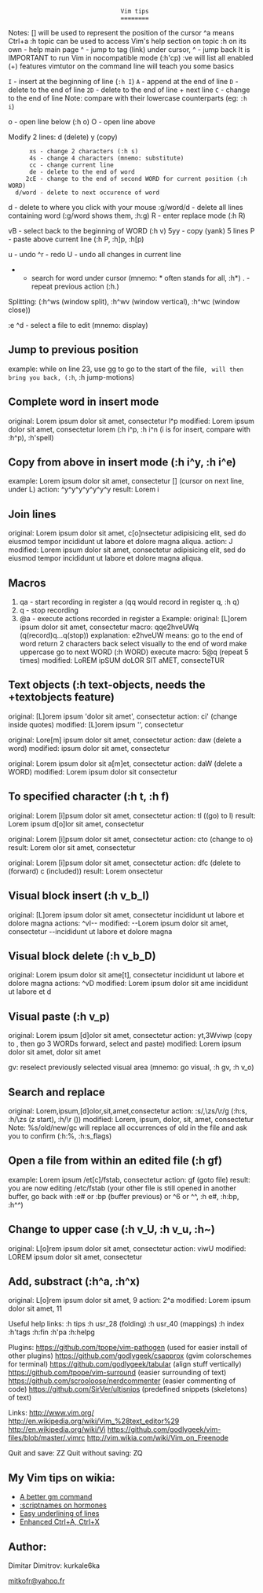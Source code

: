                                     Vim tips
                                    ========

 Notes: [] will be used to represent the position of the cursor
        ^a means Ctrl+a
        :h topic can be used to access Vim's help section on topic
        :h on its own - help main page
        ^<LeftMouse> - jump to tag (link) under cursor, ^<RightMouse> - jump back
        It is IMPORTANT to run Vim in nocompatible mode (:h'cp)
        :ve will list all enabled (+) features
        vimtutor on the command line will teach you some basics

 `I` - insert at the beginning of line (`:h I`)
 `A` - append at the end of line
 `D` - delete to the end of line
`2D` - delete to the end of line + next line
 `C` - change to the end of line
Note: compare with their lowercase counterparts (eg: `:h i`)

o - open line below (:h o)
O - open line above

Modify 2 lines: d<up>   (delete)
                y<Down> (copy)

          xs - change 2 characters (:h s)
          4s - change 4 characters (mnemo: substitute)
          cc - change current line
          de - delete to the end of word
         2cE - change to the end of second WORD for current position (:h WORD)
      d/word - delete to next occurence of word
d<LeftMouse> - delete to where you click with your mouse
   :g/word/d - delete all lines containing word (:g/word shows them, :h:g)
           R - enter replace mode (:h R)

 vB - select back to the beginning of WORD (:h v)
5yy - copy (yank) 5 lines
  P - paste above current line (:h P, :h]p, :h[p)

 u - undo
^r - redo
 U - undo all changes in current line

* - search for word under cursor (mnemo: * often stands for all, :h*)
. - repeat previous action (:h.)

Splitting: (:h^ws (window split), :h^wv (window vertical), :h^wc (window close))

:e ^d - select a file to edit (mnemo: display)

Jump to previous position
-------------------------
example: while on line 23, use gg to go to the start of the file,
         `` will then bring you back, (:h``, :h jump-motions)

Complete word in insert mode
----------------------------
original: Lorem ipsum dolor sit amet, consectetur l^p
modified: Lorem ipsum dolor sit amet, consectetur lorem
(:h i^p, :h i^n (i is for insert, compare with :h^p), :h'spell)

Copy from above in insert mode (:h i^y, :h i^e)
-----------------------------------------------
example: Lorem ipsum dolor sit amet, consectetur
         [] (cursor on next line, under L)
 action: ^y^y^y^y^y^y^y
 result: Lorem i

Join lines
----------
original: Lorem ipsum dolor sit amet, c[o]nsectetur adipisicing elit, sed do
          eiusmod tempor incididunt ut labore et dolore magna aliqua.
  action: J
modified: Lorem ipsum dolor sit amet, consectetur adipisicing elit, sed do eiusmod tempor incididunt ut labore et dolore magna aliqua.

Macros
------
1. qa - start recording in register a (qq would record in register q, :h q)
2. q  - stop recording
3. @a - execute actions recorded in register a
Example:
     original: [L]orem ipsum dolor sit amet, consectetur
        macro: qqe2hveUWq (q(record)q...q(stop))
  explanation: e2hveUW means: go to the end of word
                              return 2 characters back
                              select visually to the end of word
                              make uppercase
                              go to next WORD (:h WORD)
execute macro: 5@q (repeat 5 times)
     modified: LoREM ipSUM doLOR SIT aMET, consecteTUR

Text objects (:h text-objects, needs the +textobjects feature)
--------------------------------------------------------------
original: [L]orem ipsum 'dolor sit amet', consectetur
  action: ci' (change inside quotes)
modified: [L]orem ipsum '', consectetur

original: Lore[m] ipsum dolor sit amet, consectetur
  action: daw (delete a word)
modified: ipsum dolor sit amet, consectetur

original: Lorem ipsum dolor sit a[m]et, consectetur
  action: daW (delete a WORD)
modified: Lorem ipsum dolor sit consectetur

To specified character (:h t, :h f)
-----------------------------------
original: Lorem [i]psum dolor sit amet, consectetur
  action: tl ((go) to l)
  result: Lorem ipsum d[o]lor sit amet, consectetur

original: Lorem [i]psum dolor sit amet, consectetur
  action: cto (change to o)
  result: Lorem olor sit amet, consectetur

original: Lorem [i]psum dolor sit amet, consectetur
  action: dfc (delete to (forward) c (included))
  result: Lorem onsectetur

Visual block insert (:h v_b_I)
------------------------------
original: [L]orem ipsum dolor sit amet, consectetur
          incididunt ut labore et dolore magna
 actions: ^v<Down>I--<esc>
modified: --Lorem ipsum dolor sit amet, consectetur
          --incididunt ut labore et dolore magna

Visual block delete (:h v_b_D)
------------------------------
original: Lorem ipsum dolor sit ame[t], consectetur
          incididunt ut labore et dolore magna
 actions: ^v<Down>D
modified: Lorem ipsum dolor sit ame
          incididunt ut labore et d

Visual paste (:h v_p)
---------------------
original: Lorem ipsum [d]olor sit amet, consectetur
  action: yt,3Wviwp (copy to , then go 3 WORDs forward, select and paste)
modified: Lorem ipsum dolor sit amet, dolor sit amet

gv: reselect previously selected visual area (mnemo: go visual, :h gv, :h v_o)

Search and replace
------------------
original: Lorem,ipsum,[d]olor,sit,amet,consectetur
  action: :s/,\zs/\r/g (:h:s, :h/\zs (z start), :h/\r (<cr>))
modified: Lorem,
          ipsum,
          dolor,
          sit,
          amet,
          consectetur
    Note: %s/old/new/gc will replace all occurrences of old in the file and ask
                        you to confirm (:h:%, :h:s_flags)

Open a file from within an edited file (:h gf)
----------------------------------------------
example: Lorem ipsum /et[c]/fstab, consectetur
 action: gf (goto file)
 result: you are now editing /etc/fstab
         (your other file is still opened in another buffer, go back with :e# or
         :bp (buffer previous) or ^6 or ^^, :h e#, :h:bp, :h^^)

Change to upper case (:h v_U, :h v_u, :h~)
------------------------------------------
original: L[o]rem ipsum dolor sit amet, consectetur
  action: viwU
modified: LOREM ipsum dolor sit amet, consectetur

Add, substract (:h^a, :h^x)
---------------------------
original: L[o]rem ipsum dolor sit amet, 9
  action: 2^a
modified: Lorem ipsum dolor sit amet, 11

Useful help links:
:h tips
:h usr_28 (folding)
:h usr_40 (mappings)
:h index
:h'tags
:h:fin
:h'pa
:h:helpg

Plugins:
https://github.com/tpope/vim-pathogen (used for easier install of other plugins)
https://github.com/godlygeek/csapprox (gvim colorschemes for terminal)
https://github.com/godlygeek/tabular (align stuff vertically)
https://github.com/tpope/vim-surround (easier surrounding of text)
https://github.com/scrooloose/nerdcommenter (easier commenting of code)
https://github.com/SirVer/ultisnips (predefined snippets (skeletons) of text)

Links:
http://www.vim.org/
http://en.wikipedia.org/wiki/Vim_%28text_editor%29
http://en.wikipedia.org/wiki/Vi
https://github.com/godlygeek/vim-files/blob/master/.vimrc
http://vim.wikia.com/wiki/Vim_on_Freenode

Quit and save: ZZ
Quit without saving: ZQ


My Vim tips on wikia:
---------------------

* [A better gm command](http://vim.wikia.com/wiki/A_better_gm_command)
* [:scriptnames on hormones](http://vim.wikia.com/wiki/A_command_for_checking_if_a_plugin_has_loaded_and_if_so_allow_an_easy_open_with_gf)
* [Easy underlining of lines](http://vim.wikia.com/wiki/Underline_text)
* [Enhanced Ctrl+A, Ctrl+X](http://vim.wikia.com/wiki/Enhanced_Ctrl-A)

Author:
-------

Dimitar Dimitrov: kurkale6ka

mitkofr@yahoo.fr

